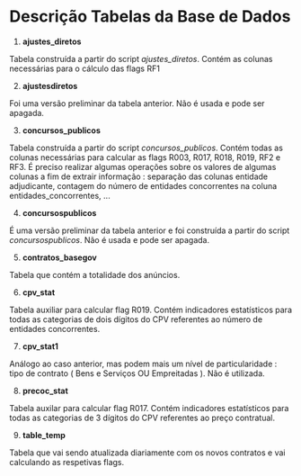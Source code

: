 # Descrição Tabelas da Base de Dados

1. **ajustes_diretos**

Tabela construída a partir do script *ajustes_diretos*. Contém as colunas necessárias para o cálculo das flags RF1


2. **ajustesdiretos**

Foi uma versão preliminar da tabela anterior. Não é usada e pode ser apagada. 


3. **concursos_publicos**

Tabela construída a partir do script *concursos_publicos*. Contém todas as colunas necessárias para calcular as flags R003, R017, R018, R019, RF2 e RF3. É preciso realizar algumas operações sobre os valores de algumas colunas a fim de extrair informação : separação das colunas entidade adjudicante, contagem do número de entidades concorrentes na coluna entidades\_concorrentes, ...


4. **concursospublicos**

É uma versão preliminar da tabela anterior e foi construída a partir do script *concursospublicos*. Não é usada e pode ser apagada. 

5. **contratos_basegov**

Tabela que contém a totalidade dos anúncios. 


6. **cpv_stat**

Tabela auxiliar para calcular flag R019. Contém indicadores estatísticos para todas as categorias de dois dígitos do CPV referentes ao número de entidades concorrentes.


7. **cpv_stat1**

Análogo ao caso anterior, mas podem mais um nível de particularidade : tipo de contrato ( Bens e Serviços OU Empreitadas ). Não é utilizada. 


8. **precoc_stat**

Tabela auxilar para calcular flag R017. Contém indicadores estatísticos para todas as categorias de 3 dígitos do CPV referentes ao preço contratual. 


9. **table_temp**

Tabela que vai sendo atualizada diariamente com os novos contratos e vai calculando as respetivas flags. 


